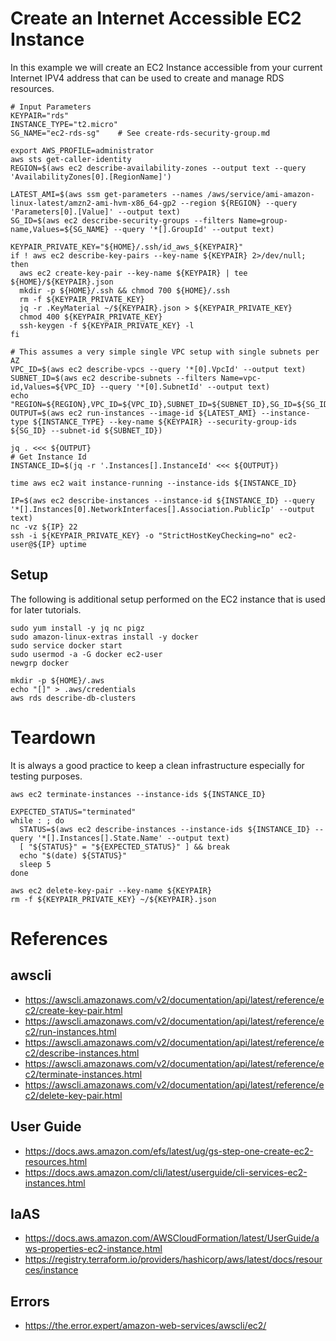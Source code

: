 # Create an Internet Accessible EC2 Instance

In this example we will create an EC2 Instance accessible from your current Internet IPV4 address that can be used to create and manage RDS resources.

    # Input Parameters
    KEYPAIR="rds"
    INSTANCE_TYPE="t2.micro"
    SG_NAME="ec2-rds-sg"    # See create-rds-security-group.md

    export AWS_PROFILE=administrator
    aws sts get-caller-identity
    REGION=$(aws ec2 describe-availability-zones --output text --query 'AvailabilityZones[0].[RegionName]')

    LATEST_AMI=$(aws ssm get-parameters --names /aws/service/ami-amazon-linux-latest/amzn2-ami-hvm-x86_64-gp2 --region ${REGION} --query 'Parameters[0].[Value]' --output text)
    SG_ID=$(aws ec2 describe-security-groups --filters Name=group-name,Values=${SG_NAME} --query '*[].GroupId' --output text)

    KEYPAIR_PRIVATE_KEY="${HOME}/.ssh/id_aws_${KEYPAIR}"
    if ! aws ec2 describe-key-pairs --key-name ${KEYPAIR} 2>/dev/null; then
      aws ec2 create-key-pair --key-name ${KEYPAIR} | tee ${HOME}/${KEYPAIR}.json
      mkdir -p ${HOME}/.ssh && chmod 700 ${HOME}/.ssh
      rm -f ${KEYPAIR_PRIVATE_KEY}
      jq -r .KeyMaterial ~/${KEYPAIR}.json > ${KEYPAIR_PRIVATE_KEY}
      chmod 400 ${KEYPAIR_PRIVATE_KEY}
      ssh-keygen -f ${KEYPAIR_PRIVATE_KEY} -l
    fi

    # This assumes a very simple single VPC setup with single subnets per AZ
    VPC_ID=$(aws ec2 describe-vpcs --query '*[0].VpcId' --output text)
    SUBNET_ID=$(aws ec2 describe-subnets --filters Name=vpc-id,Values=${VPC_ID} --query '*[0].SubnetId' --output text)
    echo "REGION=${REGION},VPC_ID=${VPC_ID},SUBNET_ID=${SUBNET_ID},SG_ID=${SG_ID},SG_NAME=${SG_NAME},KEYPAIR=${KEYPAIR},LATEST_AMI=${LATEST_AMI}"
    OUTPUT=$(aws ec2 run-instances --image-id ${LATEST_AMI} --instance-type ${INSTANCE_TYPE} --key-name ${KEYPAIR} --security-group-ids ${SG_ID} --subnet-id ${SUBNET_ID})

    jq . <<< ${OUTPUT}
    # Get Instance Id
    INSTANCE_ID=$(jq -r '.Instances[].InstanceId' <<< ${OUTPUT})

    time aws ec2 wait instance-running --instance-ids ${INSTANCE_ID}

    IP=$(aws ec2 describe-instances --instance-id ${INSTANCE_ID} --query '*[].Instances[0].NetworkInterfaces[].Association.PublicIp' --output text)
    nc -vz ${IP} 22
    ssh -i ${KEYPAIR_PRIVATE_KEY} -o "StrictHostKeyChecking=no" ec2-user@${IP} uptime


## Setup

The following is additional setup performed on the EC2 instance that is used for later tutorials.

    sudo yum install -y jq nc pigz
    sudo amazon-linux-extras install -y docker
    sudo service docker start
    sudo usermod -a -G docker ec2-user
    newgrp docker

    mkdir -p ${HOME}/.aws
    echo "[]" > .aws/credentials
    aws rds describe-db-clusters


# Teardown

It is always a good practice to keep a clean infrastructure especially for testing purposes.

    aws ec2 terminate-instances --instance-ids ${INSTANCE_ID}

    EXPECTED_STATUS="terminated"
    while : ; do
      STATUS=$(aws ec2 describe-instances --instance-ids ${INSTANCE_ID} --query '*[].Instances[].State.Name' --output text)
      [ "${STATUS}" = "${EXPECTED_STATUS}" ] && break
      echo "$(date) ${STATUS}"
      sleep 5
    done

    aws ec2 delete-key-pair --key-name ${KEYPAIR}
    rm -f ${KEYPAIR_PRIVATE_KEY} ~/${KEYPAIR}.json

# References

## awscli
- https://awscli.amazonaws.com/v2/documentation/api/latest/reference/ec2/create-key-pair.html
- https://awscli.amazonaws.com/v2/documentation/api/latest/reference/ec2/run-instances.html
- https://awscli.amazonaws.com/v2/documentation/api/latest/reference/ec2/describe-instances.html
- https://awscli.amazonaws.com/v2/documentation/api/latest/reference/ec2/terminate-instances.html
- https://awscli.amazonaws.com/v2/documentation/api/latest/reference/ec2/delete-key-pair.html

## User Guide
- https://docs.aws.amazon.com/efs/latest/ug/gs-step-one-create-ec2-resources.html
- https://docs.aws.amazon.com/cli/latest/userguide/cli-services-ec2-instances.html

## IaAS
- https://docs.aws.amazon.com/AWSCloudFormation/latest/UserGuide/aws-properties-ec2-instance.html
- https://registry.terraform.io/providers/hashicorp/aws/latest/docs/resources/instance

## Errors
- https://the.error.expert/amazon-web-services/awscli/ec2/
